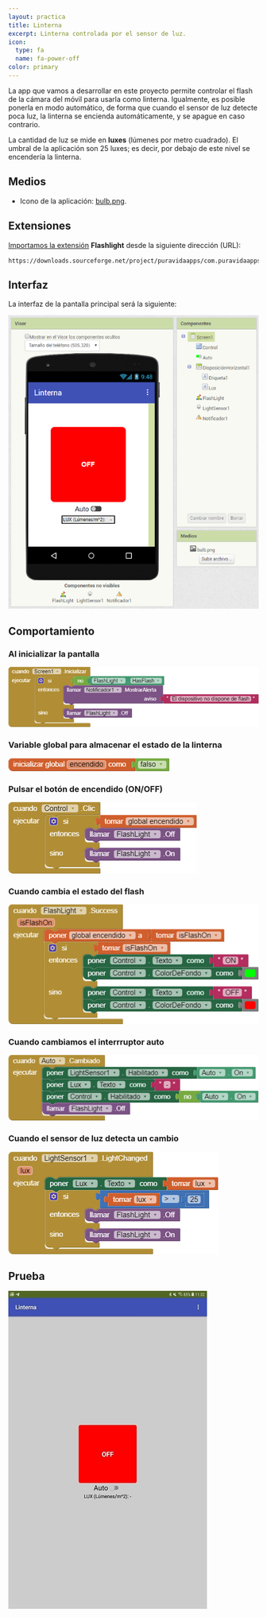 ```yaml
---
layout: practica
title: Linterna
excerpt: Linterna controlada por el sensor de luz.
icon:
  type: fa
  name: fa-power-off
color: primary
---
```


La app que vamos a desarrollar en este proyecto permite controlar el flash de la cámara del móvil para usarla como linterna. Igualmente, es posible ponerla en modo automático, de forma que cuando el sensor de luz detecte poca luz, la linterna se encienda automáticamente, y se apague en caso contrario.

La cantidad de luz se mide en **luxes** (lúmenes por metro cuadrado). El umbral de la aplicación son 25 luxes; es decir, por debajo de este nivel se encendería la linterna.

## Medios

* Icono de la aplicación: [bulb.png](bulb.png).

## Extensiones

[Importamos la extensión](../../tutoriales/importar-una-extension) **Flashlight** desde la siguiente dirección (URL):

```url
https://downloads.sourceforge.net/project/puravidaapps/com.puravidaapps.TaifunFlashlight.aix
```

## Interfaz

La interfaz de la pantalla principal será la siguiente:

![](interfaz.png)

## Comportamiento

### Al inicializar la pantalla

![](cuando-screen1-inicializar.png)

### Variable global para almacenar el estado de la linterna

![](inicializar-global-encendido.png)

### Pulsar el botón de encendido (ON/OFF)

![](cuando-control-clic.png)

### Cuando cambia el estado del flash

![](cuando-flashlight-success.png)

### Cuando cambiamos el interrruptor auto

![](cuando-auto-cambiado.png)

### Cuando el sensor de luz detecta un cambio

![](cuando-lightsensor1-lightchanged.png)

## Prueba

![](prueba.jpg)